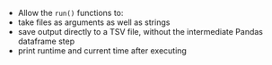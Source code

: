 * Allow the `run()` functions to:
 * take files as arguments as well as strings
 * save output directly to a TSV file, without the intermediate Pandas dataframe step
 * print runtime and current time after executing
